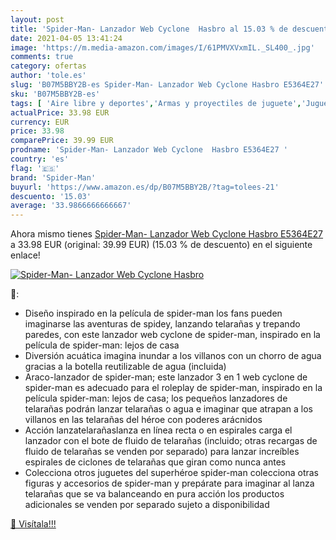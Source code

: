 ```yaml
---
layout: post
title: 'Spider-Man- Lanzador Web Cyclone  Hasbro al 15.03 % de descuento'
date: 2021-04-05 13:41:24
image: 'https://m.media-amazon.com/images/I/61PMVXVxmIL._SL400_.jpg'
comments: true
category: ofertas
author: 'tole.es'
slug: 'B07M5BBY2B-es Spider-Man- Lanzador Web Cyclone Hasbro E5364E27'
sku: 'B07M5BBY2B-es'
tags: [ 'Aire libre y deportes','Armas y proyectiles de juguete','Juguetes','Juguetes y juegos','hasbro','spider-man', ]
actualPrice: 33.98 EUR
currency: EUR
price: 33.98
comparePrice: 39.99 EUR
prodname: 'Spider-Man- Lanzador Web Cyclone  Hasbro E5364E27 '
country: 'es'
flag: '🇪🇸'
brand: 'Spider-Man'
buyurl: 'https://www.amazon.es/dp/B07M5BBY2B/?tag=tolees-21'
descuento: '15.03'
average: '33.9866666666667'
---
```


Ahora mismo tienes [Spider-Man- Lanzador Web Cyclone  Hasbro E5364E27 ](https://www.amazon.es/dp/B07M5BBY2B/?tag=tolees-21) a 33.98 EUR (original: 39.99 EUR) (15.03 %  de descuento) en el siguiente enlace!

[![Spider-Man- Lanzador Web Cyclone  Hasbro](https://m.media-amazon.com/images/I/61PMVXVxmIL._SL400_.jpg)](https://www.amazon.es/dp/B07M5BBY2B/?tag=tolees-21)

🔎:

- Diseño inspirado en la película de spider-man los fans pueden imaginarse las aventuras de spidey, lanzando telarañas y trepando paredes, con este lanzador web cyclone de spider-man, inspirado en la película de spider-man: lejos de casa
- Diversión acuática imagina inundar a los villanos con un chorro de agua gracias a la botella reutilizable de agua (incluida)
- Araco-lanzador de spider-man; este lanzador 3 en 1 web cyclone de spider-man es adecuado para el roleplay de spider-man, inspirado en la película spider-man: lejos de casa; los pequeños lanzadores de telarañas podrán lanzar telarañas o agua e imaginar que atrapan a los villanos en las telarañas del héroe con poderes arácnidos
- Acción lanzatelarañaslanza en línea recta o en espirales carga el lanzador con el bote de fluido de telarañas (incluido; otras recargas de fluido de telarañas se venden por separado) para lanzar increíbles espirales de ciclones de telarañas que giran como nunca antes
- Colecciona otros juguetes del superhéroe spider-man colecciona otras figuras y accesorios de spider-man y prepárate para imaginar al lanza telarañas que se va balanceando en pura acción los productos adicionales se venden por separado sujeto a disponibilidad

[🛒 Visítala!!!](https://www.amazon.es/dp/B07M5BBY2B/?tag=tolees-21)
